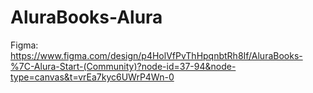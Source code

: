 # AluraBooks-Alura

Figma:
https://www.figma.com/design/p4HolVfPvThHpqnbtRh8If/AluraBooks-%7C-Alura-Start-(Community)?node-id=37-94&node-type=canvas&t=vrEa7kyc6UWrP4Wn-0
